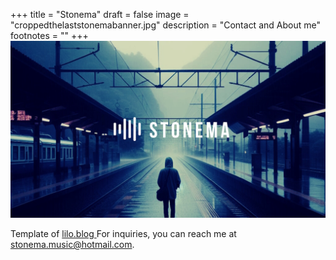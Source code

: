 +++
title = "Stonema"
draft = false
image = "croppedthelaststonemabanner.jpg"
description = "Contact and About me"
footnotes = ""
+++
![](croppedthelaststonemabanner.jpg)



Template of [lilo.blog
](www.lilo.blog)For inquiries, you can reach me at [stonema.music@hotmail.com](stonema.music@hotmail.com).